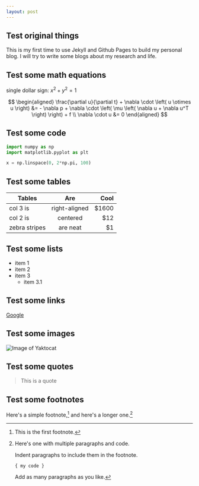 ```yaml
---
layout: post
---
```

## Test original things

This is my first time to use Jekyll and Github Pages to build my personal blog. I will try to write some blogs about my research and life.


## Test some math equations
single dollar sign: $x^2+y^2=1$

$$
\begin{aligned}
\frac{\partial u}{\partial t} + \nabla \cdot \left( u \otimes u \right) &= - \nabla p + \nabla \cdot \left( \mu \left( \nabla u + \nabla u^T \right) \right) + f \\
\nabla \cdot u &= 0
\end{aligned}
$$

## Test some code
```python
import numpy as np
import matplotlib.pyplot as plt

x = np.linspace(0, 2*np.pi, 100)
```

## Test some tables
| Tables        | Are           | Cool  |
| ------------- |:-------------:| -----:|
| col 3 is      | right-aligned | $1600 |
| col 2 is      | centered      |   $12 |
| zebra stripes | are neat      |    $1 |

## Test some lists
- item 1
- item 2
- item 3
  - item 3.1

## Test some links
[Google](https://www.google.com)

## Test some images
![Image of Yaktocat](https://octodex.github.com/images/yaktocat.png)

## Test some quotes
> This is a quote

## Test some footnotes
Here's a simple footnote,[^1] and here's a longer one.[^bignote]

[^1]: This is the first footnote.
[^bignote]: Here's one with multiple paragraphs and code.

    Indent paragraphs to include them in the footnote.

    `{ my code }`

    Add as many paragraphs as you like.

